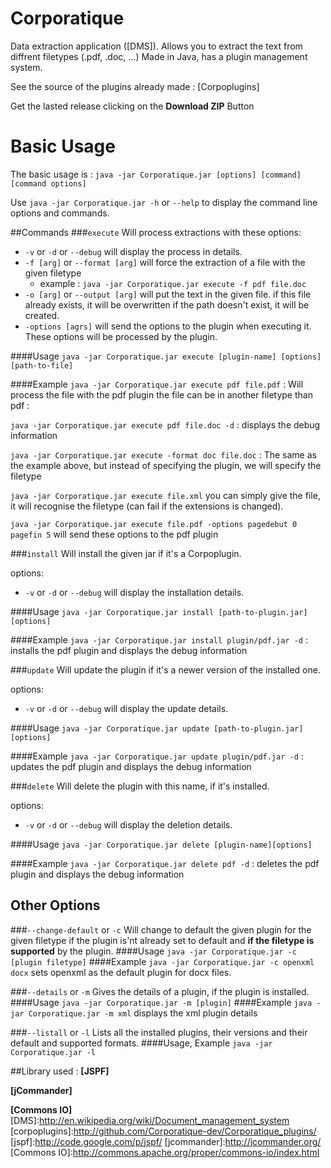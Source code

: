 Corporatique
====================

Data extraction application ([DMS]). Allows you to extract the text from diffrent filetypes (.pdf, .doc, ...)
Made in Java, has a plugin management system.

See the source of the plugins already made : [Corpoplugins]

Get the lasted release clicking on the **Download ZIP** Button

# Basic Usage
The basic usage is :
`java -jar Corporatique.jar [options] [command] [command options]`

Use `java -jar Corporatique.jar -h` or `--help` to display the command line options and commands.

##Commands
###`execute`
Will process extractions with these options:

  * `-v` or `-d` or `--debug` will display the process in details.
  * `-f [arg]` or `--format [arg]` will force the extraction of a file with the given filetype
    * example : `java -jar Corporatique.jar execute -f pdf file.doc`
  * `-o [arg]` or `--output [arg]` will put the text in the given file. if this file already exists, it will be overwritten if the path doesn't exist, it will be created.
  * `-options [agrs]` will send the options to the plugin when executing it. These options will be processed by the plugin.

####Usage
`java -jar Corporatique.jar execute [plugin-name] [options] [path-to-file]`

####Example
`java -jar Corporatique.jar execute pdf file.pdf` : Will process the file with the pdf plugin the file can be in another filetype than pdf :

`java -jar Corporatique.jar execute pdf file.doc -d` : displays the debug information

`java -jar Corporatique.jar execute -format doc file.doc` : The same as the example above, but instead of specifying the plugin, we will specify the filetype

`java -jar Corporatique.jar execute file.xml` you can simply give the file, it will recognise the filetype (can fail if the extensions is changed).

`java -jar Corporatique.jar execute file.pdf -options pagedebut 0 pagefin 5` will send these options to the pdf plugin

###`install`
Will install the given jar if it's a Corpoplugin.

options:
  * `-v` or `-d` or `--debug` will display the installation details.

####Usage
`java -jar Corporatique.jar install [path-to-plugin.jar][options]`

####Example
`java -jar Corporatique.jar install plugin/pdf.jar -d` : installs the pdf plugin and displays the debug information

###`update`
Will update the plugin if it's a newer version of the installed one.

options:
  * `-v` or `-d` or `--debug` will display the update details.

####Usage
`java -jar Corporatique.jar update [path-to-plugin.jar][options]`

####Example
`java -jar Corporatique.jar update plugin/pdf.jar -d` : updates the pdf plugin and displays the debug information

###`delete`
Will delete the plugin with this name, if it's installed.

options:
  * `-v` or `-d` or `--debug` will display the deletion details.

####Usage
`java -jar Corporatique.jar delete [plugin-name][options]`

####Example
`java -jar Corporatique.jar delete pdf -d` : deletes the pdf plugin and displays the debug information

## Other Options
###`--change-default`
or `-c`
Will change to default the given plugin for the given filetype if the plugin is'nt already set to default and **if the filetype is supported** by the plugin.
####Usage
`java -jar Corporatique.jar -c [plugin filetype]`
####Example
`java -jar Corporatique.jar -c openxml docx` sets openxml as the default plugin for docx files.

###`--details`
or `-m`
Gives the details of a plugin, if the plugin is installed.
####Usage
`java -jar Corporatique.jar -m [plugin]`
####Example
`java -jar Corporatique.jar -m xml` displays the xml plugin details

###`--listall`
or `-l`
Lists all the installed plugins, their versions and their default and supported formats.
####Usage, Example
`java -jar Corporatique.jar -l`

##Library used :
**[JSPF]** 

**[jCommander]**

**[Commons IO]**
[DMS]:http://en.wikipedia.org/wiki/Document_management_system
[corpoplugins]:http://github.com/Corporatique-dev/Corporatique_plugins/
[jspf]:http://code.google.com/p/jspf/
[jcommander]:http://jcommander.org/
[Commons IO]:http://commons.apache.org/proper/commons-io/index.html
